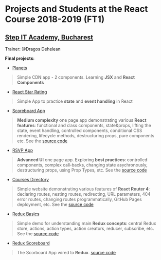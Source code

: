 # Projects and Students at the React Course 2018-2019 (FT1)
## [Step IT Academy, Bucharest](https://itstep.ro/)
Trainer: @Dragos Dehelean

**Final projects:**

* [Planets](https://dragosdehelean.github.io/React-projects/Modul2.1/aplicatie_4/final/) 

> Simple CDN app - 2 components. Learning **JSX** and **React Components**

* [React Star Rating](https://dragosdehelean.github.io/React-Star-Rating/) 

> Simple App to practice **state** and **event handling** in React

* [Scoreboard App](https://dragosdehelean.github.io/React-Scoreboard-App/) 

> **Medium complexity** one page app demonstrating various **React features**: functional and class components, state&props, lifting the state, event handling, controlled components, conditional CSS rendering, lifecycle methods, destructuring props, pure components etc. See the [source code](https://github.com/dragosdehelean/React-projects/tree/master/Modul4.2/4.2-end)

* [RSVP App](https://dragosdehelean.github.io/React-RSVP-App/)
> **Advanced UI** one page app. Exploring **best practices**: controlled components, complex call-backs, changing state asychronously, destructuring props, using Prop Types, etc. See the [source code](https://github.com/dragosdehelean/React-RSVP-App.git)

* [Courses Directory](https://dragosdehelean.github.io/React-Course-Directory-App/) 

> Simple website demonstrating various features of **React Router 4**: declaring routes, nesting routes, redirecting, URL parameters, 404 error routes, changing routes programmatically, GitHub Pages deployment, etc. See the [source code](https://github.com/dragosdehelean/React-projects/tree/master/Modul6.1/course-directory)

* [Redux Basics](https://dragosdehelean.github.io/React-Redux-Basics/)

> Simple demo for understanding main **Redux concepts**: central Redux store, actions, action types, action creators, reducer, subscribe, etc. See the [source code](https://github.com/dragosdehelean/React-Redux-Scoreboard-App)

* [Redux Scoreboard](https://dragosdehelean.github.io/React-Redux-Scoreboard-App/)

> The Scorboard App wired to **Redux**. [source code](https://github.com/dragosdehelean/React-Redux-Scoreboard-App)